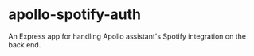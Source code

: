 # apollo-spotify-auth
An Express app for handling Apollo assistant's Spotify integration on the back end.
